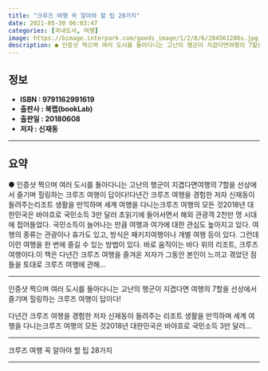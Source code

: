 ```yaml
---
title: "크루즈 여행 꼭 알아야 할 팁 28가지"
date: 2021-05-30 06:03:47
categories: [국내도서, 여행]
image: https://bimage.interpark.com/goods_image/1/2/8/6/284561286s.jpg
description: ● 인증샷 찍으며 여러 도시를 돌아다니는 고난의 행군이 지겹다면여행의 7할을 선상에서 즐기며 힐링하는 크루즈 여행이 답이다!다년간 크루즈 여행을 경험한 저자 신재동이 들려주는리조트 생활을 만끽하며 세계 여행을 다니는크루즈 여행의 모든 것2018년 대한민국은 바야흐로 국민소득 3만 달러
---
```


## **정보**

- **ISBN : 9791162991619**
- **출판사 : 북랩(bookLab)**
- **출판일 : 20180608**
- **저자 : 신재동**

------



## **요약**

●  인증샷 찍으며 여러 도시를 돌아다니는 고난의 행군이 지겹다면여행의 7할을 선상에서 즐기며 힐링하는 크루즈 여행이 답이다!다년간 크루즈 여행을 경험한 저자 신재동이 들려주는리조트 생활을 만끽하며 세계 여행을 다니는크루즈 여행의 모든 것2018년 대한민국은 바야흐로 국민소득 3만 달러 초읽기에 들어서면서 해외 관광객 2천만 명 시대에 접어들었다. 국민소득이 늘어나는 만큼 여행과 여가에 대한 관심도 높아지고 있다. 여행의 종류는 관광이나 휴가도 있고, 방식은 패키지여행이나 개별 여행 등이 있다. 그런데 이런 여행을 한 번에 즐길 수 있는 방법이 있다. 바로 움직이는 바다 위의 리조트, 크루즈 여행이다.이 책은 다년간 크루즈 여행을 즐겨온 저자가 그동안 본인이 느끼고 겪었던 점들을 토대로 크루즈 여행에 관해...

------

인증샷 찍으며 여러 도시를 돌아다니는 고난의 행군이 지겹다면
여행의 7할을 선상에서 즐기며 힐링하는 크루즈 여행이 답이다!

다년간 크루즈 여행을 경험한 저자 신재동이 들려주는
리조트 생활을 만끽하며 세계 여행을 다니는크루즈 여행의 모든 것2018년 대한민국은 바야흐로 국민소득 3만 달러... 

------


크루즈 여행 꼭 알아야 할 팁 28가지 

------


